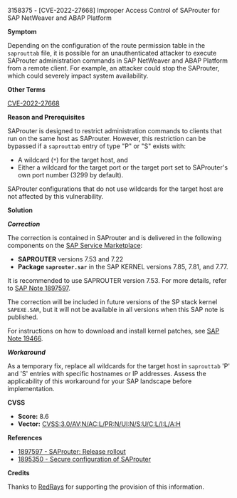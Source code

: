 3158375 - [CVE-2022-27668] Improper Access Control of SAProuter for SAP NetWeaver and ABAP Platform

**Symptom**

Depending on the configuration of the route permission table in the `saprouttab` file, it is possible for an unauthenticated attacker to execute SAProuter administration commands in SAP NetWeaver and ABAP Platform from a remote client. For example, an attacker could stop the SAProuter, which could severely impact system availability.

**Other Terms**

[CVE-2022-27668](https://cve.mitre.org/cgi-bin/cvename.cgi?name=CVE-2022-27668)

**Reason and Prerequisites**

SAProuter is designed to restrict administration commands to clients that run on the same host as SAProuter. However, this restriction can be bypassed if a `saprouttab` entry of type "P" or "S" exists with:

- A wildcard (`*`) for the target host, and
- Either a wildcard for the target port or the target port set to SAProuter's own port number (3299 by default).

SAProuter configurations that do not use wildcards for the target host are not affected by this vulnerability.

**Solution**

***Correction***

The correction is contained in SAProuter and is delivered in the following components on the [SAP Service Marketplace](https://me.sap.com/):

- **SAPROUTER** versions 7.53 and 7.22
- **Package `saprouter.sar`** in the SAP KERNEL versions 7.85, 7.81, and 7.77.

It is recommended to use SAPROUTER version 7.53. For more details, refer to [SAP Note 1897597](https://me.sap.com/notes/1897597).

The correction will be included in future versions of the SP stack kernel `SAPEXE.SAR`, but it will not be available in all versions when this SAP note is published.

For instructions on how to download and install kernel patches, see [SAP Note 19466](https://me.sap.com/notes/19466).

***Workaround***

As a temporary fix, replace all wildcards for the target host in `saprouttab` 'P' and 'S' entries with specific hostnames or IP addresses. Assess the applicability of this workaround for your SAP landscape before implementation.

**CVSS**

- **Score:** 8.6
- **Vector:** [CVSS:3.0/AV:N/AC:L/PR:N/UI:N/S:U/C:L/I:L/A:H](https://nvd.nist.gov/vuln-metrics/cvss?vector=CVSS:3.0/AV:N/AC:L/PR:N/UI:N/S:U/C:L/I:L/A:H)

**References**

- [1897597 - SAProuter: Release rollout](https://me.sap.com/notes/1897597)
- [1895350 - Secure configuration of SAProuter](https://me.sap.com/notes/1895350)

**Credits**

Thanks to [RedRays](https://redrays.io) for supporting the provision of this information.